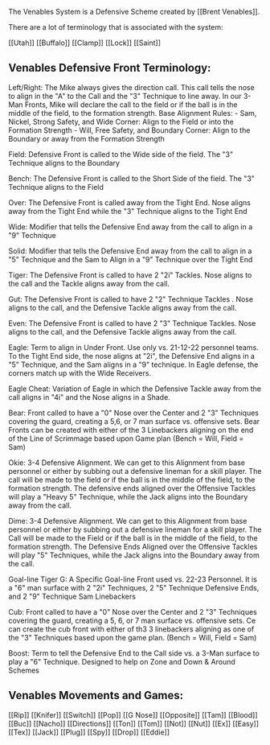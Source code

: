The Venables System is a Defensive Scheme created by [[Brent Venables]]. 


There are a lot of terminology that is associated with the system:

[[Utah]]
[[Buffalo]]
[[Clamp]]
[[Lock]]
[[Saint]]

## Venables Defensive Front Terminology:
Left/Right: The Mike always gives the direction call. This call tells the nose to align in the "A" to the Call and the "3" Technique to line away. In our 3-Man Fronts, Mike will declare the call to the field or if the ball is in the middle of the field, to the formation strength. 
Base Alignment Rules:
	- Sam, Nickel, Strong Safety, and Wide Corner: Align to the Field or into the Formation Strength
	- Will, Free Safety, and Boundary Corner: Align to the Boundary or away from the Formation Strength

Field: Defensive Front is called to the Wide side of the field. The "3" Technique aligns to the Boundary

Bench: The Defensive Front is called to the Short Side of the field. The "3" Technique aligns to the Field

Over: The Defensive Front is called away from the Tight End. Nose aligns away from the Tight End while the "3" Technique aligns to the Tight End

Wide: Modifier that tells the Defensive End away from the call to align in a "9" Technique

Solid: Modifier that tells the Defensive End away from the call to align in a "5" Technique and the Sam to Align in a "9" Technique over the Tight End

Tiger: The Defensive Front is called to have 2 "2i" Tackles. Nose aligns to the call and the Tackle aligns away from the call. 

Gut: The Defensive Front is called to have 2 "2" Technique Tackles . Nose aligns to the call, and the Defensive Tackle aligns away from the call. 

Even: The Defensive Front is called to have 2 "3" Technique Tackles. Nose aligns to the call, and the Defensive Tackle aligns away from the call. 

Eagle: Term to align in Under Front. Use only vs. 21-12-22 personnel teams. To the Tight End side, the nose aligns at "2i", the Defensive End aligns in a "5" Technique, and the Sam aligns in a "9" technique. In Eagle defense, the corners match up with the Wide Receivers. 

Eagle Cheat: Variation of Eagle in which the Defensive Tackle away from the call aligns in "4i" and the Nose aligns in a Shade. 

Bear: Front called to have a "0" Nose over the Center and 2 "3" Techniques covering the guard, creating a  5,6, or 7 man surface vs. offensive sets. Bear Fronts can be created with either of the 3 Linebackers aligning on the end of the Line of Scrimmage based upon Game plan (Bench = Will, Field = Sam)

Okie: 3-4 Defensive Alignment. We can get to this Alignment from base personnel or either by subbing out a defensive lineman for a skill player. The call will be made to the field or if the ball is in the middle of the field, to the formation strength. The defensive ends aligned over the Offensive Tackles will play a "Heavy 5" Technique, while the Jack aligns into the Boundary away from the call. 

Dime: 3-4 Defensive Alignment. We can get to this Alignment from base personnel or either by subbing out a defensive lineman for a skill player. The Call will be made to the Field or if the ball is in the middle of the field, to the formation strength. The Defensive Ends Aligned over the Offensive Tackles will play "5" Techniques, while the Jack aligns into the Boundary away from the call. 

Goal-line Tiger G: A Specific Goal-line Front used vs. 22-23 Personnel. It is a "6" man surface with 2 "2i" Techniques, 2 "5" Technique Defensive Ends, and 2 "9" Technique Sam Linebackers

Cub: Front called to have a "0" Nose over the Center and 2 "3" Techniques covering the guard, creating a 5, 6, or 7 man surface vs. offensive sets. Ce can create the cub front with either of th3 3 linebackers aligning as one of the "3" Techniques based upon the game plan. (Bench = Will, Field = Sam)

Boost: Term to tell the Defensive End to the Call side vs. a 3-Man surface to play a "6" Technique. Designed to help on Zone and Down & Around Schemes




## Venables Movements and Games:

[[Rip]]
[[Knifer]]
[[Switch]]
[[Pop]]
[[G Nose]]
[[Opposite]]
[[Tam]]
[[Blood]]
[[Buc]]
[[Nacho]]
[[Directions]]
[[Ton]]
[[Tom]]
[[Not]]
[[Nut]]
[[Ex]]
[[Easy]]
[[Tex]]
[[Jack]]
[[Plug]]
[[Spy]]
[[Drop]]
[[Eddie]]
